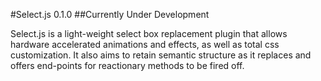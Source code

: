 #Select.js 0.1.0
##Currently Under Development

Select.js is a light-weight select box replacement plugin that allows hardware accelerated animations and effects, as well as total css customization. It also aims to retain semantic structure as it replaces and offers end-points for reactionary methods to be fired off.